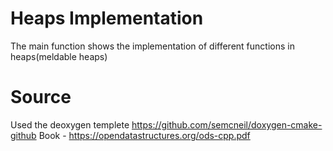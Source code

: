 # Heaps Implementation

The main function shows the implementation of different functions in heaps(meldable heaps)

# Source 

Used the deoxygen templete https://github.com/semcneil/doxygen-cmake-github 
Book - https://opendatastructures.org/ods-cpp.pdf

